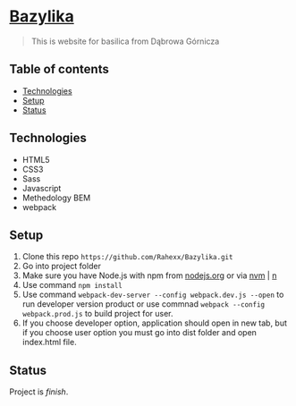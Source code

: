 # [Bazylika](https://github.com/Rahexx/Bazylika)

> This is website for basilica from Dąbrowa Górnicza

## Table of contents

- [Technologies](#technologies)
- [Setup](#setup)
- [Status](#status)

## Technologies

- HTML5
- CSS3
- Sass
- Javascript
- Methedology BEM
- webpack

## Setup

1. Clone this repo `https://github.com/Rahexx/Bazylika.git`
2. Go into project folder
3. Make sure you have Node.js with npm from [nodejs.org](https://nodejs.org/en/) or via [nvm](https://github.com/nvm-sh/nvm) | [n](https://github.com/tj/n)
4. Use command `npm install`
5. Use command `webpack-dev-server --config webpack.dev.js --open` to run developer version product or use commnad `webpack --config webpack.prod.js` to build project for user.
6. If you choose developer option, application should open in new tab, but if you choose user option you must go into dist folder and open index.html file.

## Status

Project is _finish_.
